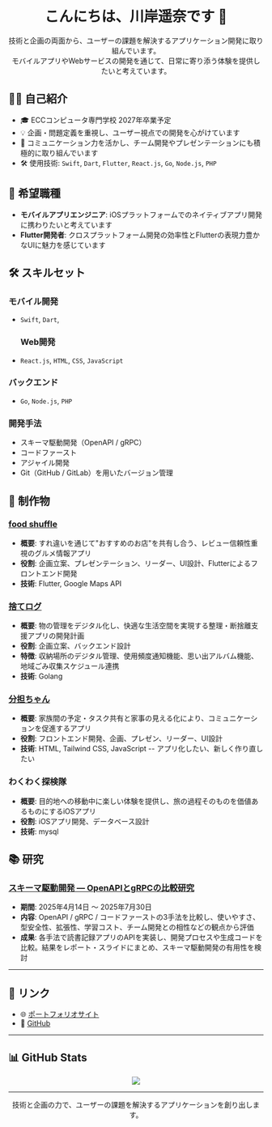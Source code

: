 <h1 align="center">こんにちは、川岸遥奈です 🐾</h1>

<p align="center">
  技術と企画の両面から、ユーザーの課題を解決するアプリケーション開発に取り組んでいます。<br>
  モバイルアプリやWebサービスの開発を通じて、日常に寄り添う体験を提供したいと考えています。
</p>

## 🧑‍💻 自己紹介

- 🎓 ECCコンピュータ専門学校 2027年卒業予定
- 💡 企画・問題定義を重視し、ユーザー視点での開発を心がけています
- 💬 コミュニケーション力を活かし、チーム開発やプレゼンテーションにも積極的に取り組んでいます
- 🛠️ 使用技術: `Swift`, `Dart`, `Flutter`, `React.js`, `Go`, `Node.js`, `PHP`

## 📱 希望職種

- **モバイルアプリエンジニア**: iOSプラットフォームでのネイティブアプリ開発に携わりたいと考えています
- **Flutter開発者**: クロスプラットフォーム開発の効率性とFlutterの表現力豊かなUIに魅力を感じています
## 🛠️ スキルセット

### モバイル開発
- `Swift`, `Dart`,

  ### Web開発
- `React.js`, `HTML`, `CSS`, `JavaScript`

### バックエンド
- `Go`, `Node.js`, `PHP`

### 開発手法
- スキーマ駆動開発（OpenAPI / gRPC）
- コードファースト
- アジャイル開発
- Git（GitHub / GitLab）を用いたバージョン管理


## 🌟 制作物

### [food shuffle](https://github.com/haruna1256/food-shuffle)
- **概要**: すれ違いを通じて"おすすめのお店"を共有し合う、レビュー信頼性重視のグルメ情報アプリ
- **役割**: 企画立案、プレゼンテーション、リーダー、UI設計、Flutterによるフロントエンド開発
- **技術**: Flutter, Google Maps API

### [捨てログ](https://github.com/narutosisu)
- **概要**: 物の管理をデジタル化し、快適な生活空間を実現する整理・断捨離支援アプリの開発計画
- **役割**: 企画立案、バックエンド設計
- **特徴**: 収納場所のデジタル管理、使用頻度通知機能、思い出アルバム機能、地域ごみ収集スケジュール連携
- **技術**: Golang

### [分担ちゃん](https://github.com/ganbariya-ecc/buntanchan_Renew_web)
- **概要**: 家族間の予定・タスク共有と家事の見える化により、コミュニケーションを促進するアプリ
- **役割**: フロントエンド開発、企画、プレゼン、リーダー、UI設計
- **技術**: HTML, Tailwind CSS, JavaScript
-- アプリ化したい、新しく作り直したい

### わくわく探検隊
- **概要**: 目的地への移動中に楽しい体験を提供し、旅の過程そのものを価値あるものにするiOSアプリ
- **役割**: iOSアプリ開発、データベース設計
- **技術**: mysql

## 📚 研究

### [スキーマ駆動開発 — OpenAPIとgRPCの比較研究](https://github.com/haruna1256/schema-vs-code-api-comparison)
- **期間**: 2025年4月14日 〜 2025年7月30日
- **内容**: OpenAPI / gRPC / コードファーストの3手法を比較し、使いやすさ、型安全性、拡張性、学習コスト、チーム開発との相性などの観点から評価
- **成果**: 各手法で読書記録アプリのAPIを実装し、開発プロセスや生成コードを比較。結果をレポート・スライドにまとめ、スキーマ駆動開発の有用性を検討

---
## 🔗 リンク

- 🌐 [ポートフォリオサイト](https://kokomeow.com/)
- 🐙 [GitHub](https://github.com/haruna1256)

---

## 📊 GitHub Stats

<p align="center">
  <img src="https://github-readme-stats.vercel.app/api?username=haruna1256&show_icons=true&theme=calm" />
</p>

---

<p align="center">
  技術と企画の力で、ユーザーの課題を解決するアプリケーションを創り出します。
</p>

